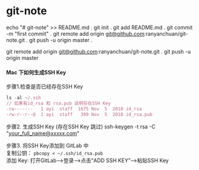 # git-note

echo "# git-note" >> README.md . 
git init . 
git add README.md . 
git commit -m "first commit" . 
git remote add origin git@github.com:ranyanchuan/git-note.git . 
git push -u origin master . 

git remote add origin git@github.com:ranyanchuan/git-note.git . 
git push -u origin master  

#### Mac 下如何生成SSH Key 

步骤1.检查是否已经存在SSH Key 
```js
ls -al ~/.ssh
// 如果有id_rsa 和 rsa.pub 说明存在SSH Key
-rw-------   1 ayi  staff  1675 Nov  5  2018 id_rsa   
-rw-r--r--@  1 ayi  staff   399 Nov  5  2018 id_rsa.pub
```
步骤2. 生成SSH Key (存在SSH Key 跳过)
ssh-keygen -t rsa -C "your_full_name@xxxxx.com"

步骤3. 将SSH Key添加到 GitLab 中  
复制公钥： `pbcopy < ~/.ssh/id_rsa.pub`  
添加 Key: 打开GitLab-->登录-->点击“ADD SSH KEY”-->粘贴SSH Key


 
